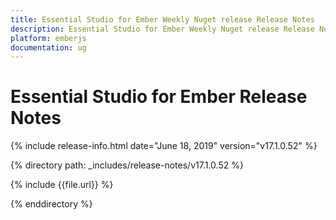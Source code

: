 ```yaml
---
title: Essential Studio for Ember Weekly Nuget release Release Notes  
description: Essential Studio for Ember Weekly Nuget release Release Notes  
platform: emberjs
documentation: ug
---
```


# Essential Studio for Ember  Release Notes  

{% include release-info.html date="June 18, 2019"  version="v17.1.0.52" %} 


{% directory path: _includes/release-notes/v17.1.0.52 %}

{% include {{file.url}} %}

{% enddirectory %}
